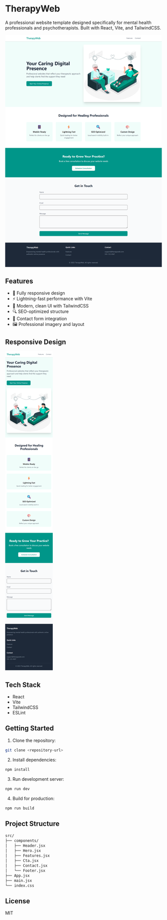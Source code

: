# TherapyWeb

A professional website template designed specifically for mental health professionals and psychotherapists. Built with React, Vite, and TailwindCSS.

![TherapyWeb Full Screenshot](./screenshots/therapy-full.png)

## Features

- 📱 Fully responsive design
- ⚡ Lightning-fast performance with Vite
- 🎨 Modern, clean UI with TailwindCSS
- 🔍 SEO-optimized structure
- 📝 Contact form integration
- 🖼 Professional imagery and layout

## Responsive Design

![Responsive Design](./screenshots/TherapyWeb-responsive.png)

## Tech Stack

- React
- Vite
- TailwindCSS
- ESLint

## Getting Started

1. Clone the repository:

```bash
git clone <repository-url>
```

2. Install dependencies:

```bash
npm install
```

3. Run development server:

```bash
npm run dev
```

4. Build for production:

```bash
npm run build
```

## Project Structure

```
src/
├── components/
│   ├── Header.jsx
│   ├── Hero.jsx
│   ├── Features.jsx
│   ├── Cta.jsx
│   ├── Contact.jsx
│   └── Footer.jsx
├── App.jsx
├── main.jsx
└── index.css
```

## License

MIT

